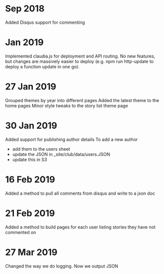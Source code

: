 # Sep 2018
Added Disqus support for commenting

# Jan 2019
Implemented claudia.js for deployment and API routing. 
No new features, but changes are massively easier to deploy (e.g. npm run http-update to deploy a function update in one go).

# 27 Jan 2019
Grouped themes by year into different pages
Added the latest theme to the home pages
Minor style tweaks to the story list theme page

# 30 Jan 2019
Added support for publishing author details
To add a new author
 - add them to the users sheet
 - update the JSON in _site/club/data/users.JSON
 - update this in S3

# 16 Feb 2019
Added a method to pull all comments from disqus and write to a json doc

# 21 Feb 2019
Added a method to build pages for each user listing stories they have not commented on

# 27 Mar 2019
Changed the way we do logging. Now we output JSON
